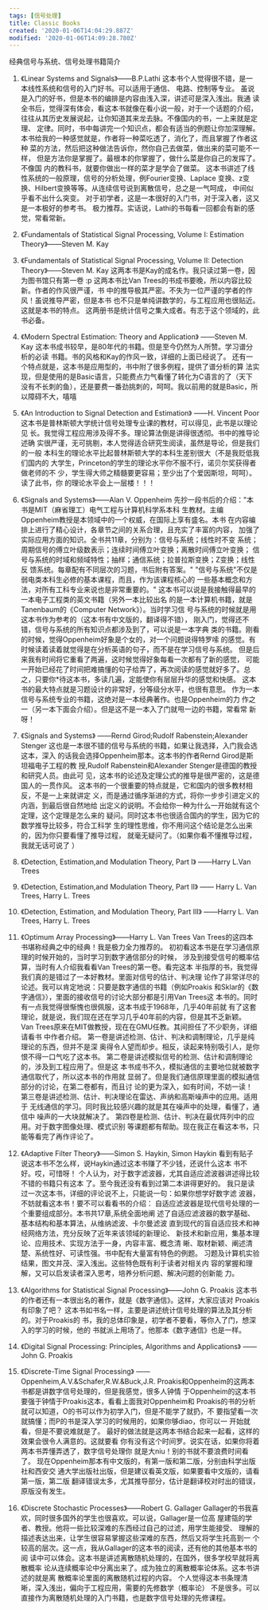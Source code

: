 ```yaml
---
tags: [信号处理]
title: Classic Books
created: '2020-01-06T14:04:29.887Z'
modified: '2020-01-06T14:09:28.780Z'
---
```


经典信号与系统、信号处理书籍简介

1. 《Linear Systems and Signals》——B.P.Lathi 
这本书个人觉得很不错，是一本线性系统和信号的入门好书。可以适用于通信、
电路、控制等专业。
虽说是入门的好书，但是本书的编排是内容由浅入深，讲述可是深入浅出。我通
读全书后，觉得深有体会，看这本书就像在看小说一般，对于一个话题的介绍，
往往从其历史发展说起，让你知道其来龙去脉。不像国内的书，一上来就是定理、
定律。同时，书中每讲完一个知识点，都会有适当的例题让你加深理解。
本书给我的一种感觉就是，作者将一种菜吃透了，消化了，而且掌握了作者这种
菜的方法，然后把这种做法告诉你，然你自己去做菜，做出来的菜可能不一样，
但是方法你是掌握了。最根本的你掌握了，做什么菜是你自己的发挥了。不像国
内的教科书，就要你做出一样的菜才是学会了做菜。
这本书讲述了线性系统的一般原理，信号的分析处理，例Fourier变换、Laplace
变换、z变换、Hilbert变换等等。从连续信号说到离散信号，总之是一气呵成，
中间似乎看不出什么突变。
对于初学者，这是一本很好的入门书，对于深入者，这又是一本极好的参考书。
极力推荐。实话说，Lathi的书每看一回都会有新的感觉，常看常新。

2. 《Fundamentals of Statistical Signal Processing,
   Volume I: Estimation Theory》——Steven M. Kay
3. 《Fundamentals of Statistical Signal Processing,
   Volume II: Detection Theory》——Steven M. Kay
   这两本书是Kay的成名作。我只读过第一卷，因为图书馆只有第一卷 :p
   这两本书比Van Trees的书成书要晚，所以内容比较新。作者的作风很严谨，书
   中的推导极其严密。不失为一位严谨的学者的作风！虽说推导严密，但是本书
   也不只是单纯讲数学的，与工程应用也很贴近。这就是本书的特点。
   这两册书是统计信号之集大成者。有志于这个领域的，此书必备。

4. 《Modern Spectral Estimation: Theory and Application》
   ——Steven M. Kay
   这本书成书较早，是80年代的书籍。但是至今仍然为人所赞。学习谱分析的必读
   书籍。书的风格和Kay的作风一致，详细的上面已经说了。
   还有一个特点就是，这本书是应用型的，书中附了很多例程，提供了谱分析的算
   法实现，但是使用的是Basic语言，只能费点力气看懂了转化为C语言的了（天下
   没有不长刺的鱼），还是要费一番劲挑刺的，呵呵。我以前用的就是Basic，所
   以障碍不大，嘻嘻 

5. 《An Introduction to Signal Detection and Estimation》
   ——H. Vincent Poor
   这本书是普林斯顿大学统计信号处理专业课的教材，可以得见，此书是以理论见
   长。我觉得工程应用涉及得不多。理论算法倒是讲得很透彻。书中的推导论述确
   实很严谨，无可挑剔，本人觉得适合研究生阅读，虽然是导论，但是我们的一般
   本科生的理论水平比起普林斯顿大学的本科生差别很大（不是我贬低我们国内的
   大学生，Princeton的学生的理论水平你不服不行，诺贝尔奖获得者做老师的不
   少，学生得大师之精髓要更容易；至少出了个爱因斯坦，呵呵）。读了此书，你
   的理论水平会上一层楼！！！

6. 《Signals and Systems》——Alan V. Oppenheim
   先抄一段书后的介绍："本书是MIT（麻省理工）电气工程与计算机科学系本科
   生教材。主编Oppenheim教授是本领域中的一个权威，在国际上享有盛名。本书
   在内容编排上进行了精心设计，各章节之间的关系合理，且充实了丰富的内容，
   加强了实际应用方面的知识。全书共11章，分别为：信号与系统；线性时不变
   系统；周期信号的傅立叶级数表示；连续时间傅立叶变换；离散时间傅立叶变换；
   信号与系统的时域和频域特性；抽样；通信系统；拉普拉斯变换；Z变换；线性反
   馈系统。每章配有不同层次的习题，书后附有答案。"
   "信号与系统"不仅是弱电类本科生必修的基本课程，而且，作为该课程核心的
   一些基本概念和方法，对所有工科专业来说也是非常重要的。"
   这本书可以说是我接触得最早的一本电子工程类的英文书籍（另外一本比较出名
   的是一本计算机书籍，就是Tanenbaum的《Computer Network》）。当时学习信
   号与系统的时候就是用这本书作为参考的（这本书有中文版的，翻译得不错），
   刚入门，觉得还不错，信号与系统的所有知识点都涉及到了，可以说是一本字典
   类的书籍。刚看的时候，觉得Oppenheim好象是个女的，对一个问题说得特罗嗦
   的感觉。有时候读着读着就觉得是在分析英语的句子，而不是在学习信号与系统。
   但是后来我有时间将它重看了两遍，这时候觉得好象每看一次都有了新的感觉，
   可能一开始已经花了时间把难搞懂的句子给弄了，再次阅读的感觉就好多了。总
   之，只要你*待这本书，多读几遍，定能使你有层层升华的感觉和快感。
   这本书的最大特点就是习题设计的非常好，分等级分水平，也很有意思。
   作为一本信号与系统专业的书籍，这绝对是一本经典著作。也是Oppenheim的力
   作之一（另一本下面会介绍）。但是这不是一本入了门就甩一边的书籍，常看常
   新呀！

7. 《Signals and Systems》
   ——Rernd Girod;Rudolf Rabenstein;Alexander Stenger
   这也是一本很不错的信号与系统的书籍，如果让我选择，入门我会选这本，深入
   的话我会选择Oppenheim那本。这本书的作者Rernd Girod是斯坦福电子工程的教
   授,Rudolf Rabenstein和Alexander Stenger是德国的教授和研究人员。由此可
   见，这本书的论述及定理公式的推导是很严密的，这是德国人的一贯作风。
   这本书的一个很重要的特点就是，它和国内的很多教材相反，不是一上来就讲定
   义，而是通过循序渐进的方式，将你一步步引进定义的内涵，到最后很自然地给
   出定义的说明。不会给你一种为什么一开始就有这个定理，这个定理是怎么来的
   疑问。同时这本书也很适合国内的学生，因为它的数学推导比较多，符合工科学
   生的理性思维，你不用问这个结论是怎么出来的，因为你只要看懂了推导过程，
   就毫无疑问了。（如果你看不懂推导过程，我就无话可说了 ）

8. 《Detection, Estimation,and Modulation Theory, Part I》
   ——Harry L.Van Trees
9. 《Detection, Estimation,and Modulation Theory, Part II》
   —— Harry L. Van Trees, Harry L. Trees
10. 《Detection, Estimation, and Modulation Theory, Part III》
    ——Harry L. Van Trees, Harry L. Trees
11. 《Optimum Array Processing》——Harry L. Van Trees
    Van Trees的这四本书堪称经典之中的经典！我是极力全力推荐的。
    初初看这本书是在学习通信原理的时候开始的，当时学习到数字通信部分的时候，
    涉及到接受信号的概率估算，当时有人介绍我看看Van Trees的第一卷。看完这本
    半指厚的书，我觉得我们真的是错过了一本好教材。里面对信号的估计、判决理
    论作了非常详尽的论述。我可以肯定地说：只要是数字通信的书籍（例如Proakis
    和Sklar的《数字通信》），里面的接收信号的讨论大部分都是引用Van Trees这
    本书的。同时有一点我觉得很惭愧也很佩服，这本书成于1968年，几乎40年前就
    有了这套理论，就是说，我们现在还在学习几乎40年前的内容，但是其不乏新颖。
    Van Trees原来在MIT做教授，现在在GMU任教。其间担任了不少职务，详细请看书
    中作者介绍。
    第一卷是讲述检测、估计、判决和调制理论，几乎是纯理论的东西，但并不是深
    奥得令人望而却步。相反，读起来特别吸引人，是你恨不得一口气吃了这本书。
    第二卷是讲述模拟信号的检测、估计和调制理论的，涉及到工程应用了。但是这
    本书成书不久，模拟通信的主要地位就被数字通信取代了，所以这本书的作用就
    显弱了。但是我们通信原理里面的模拟通信部分的讨论，在第二卷都有，而且讨
    论的更为深入，如有时间，不妨一读！
    第三卷是讲述检测、估计、判决理论在雷达、声纳和高斯噪声中的应用。适用于
    无线通信的学习。同时我比较感兴趣的就是其在噪声中的处理，看懂了，通信中
    噪声的一大块就解决了。
    第四卷是检测、估计、判决在最优阵列中的应用。对于数字图像处理、模式识别
    等课题都有帮助。现在我正在看这本书，只能等看完了再作评论了。

12. 《Adaptive Filter Theory》——Simon S. Haykin, Simon Haykin
    看到有贴子说这本书不怎么样，说Haykin通过这本书赚了不少钱，还说什么这本
    书不好。哎，可惜呀！
    个人认为，对于数字滤波器，尤其自适应滤波器讲述得比较不错的书籍只有这本
    了。至今我还没有看到过第二本讲得更好的。
    我只是读过一次这本书，详细的评论说不上，只能说一句：如果你想学好数字滤
    波器，不妨就看这本书！要不可以看看书的介绍：
    自适应滤波器是现代信号处理的一个重要组成部分。本书共17章,系统全面地阐
    述了自适应滤波器的数学基础、基本结构和基本算法，从维纳滤波、卡尔曼滤波
    直到现代的盲自适应技术和神经网络方法，充分反映了近年来该领域的新理论、
    新技术和新应用，集基本理论、应用技术、实现方法于一身，内容丰富、概念清
    晰、取材新颖、阐述清楚、系统性好、可读性强。书中配有大量富有特色的例题。
    习题及计算机实验结果，图文并茂、深入浅出。这些特色既有利于读者对相关内
    容的掌握和理解，又可以启发读者深入思考，培养分析问题、解决问题的创新能
    力。

13. 《Algorithms for Statistical Signal Processing》——John G. Proakis
    这本书的作者还有一本很出名的著作，就是《数字通信》。这样，大家应该对
    Proakis有印象了吧？
    这本书如书名一样，主要是讲述统计信号处理的算法及其分析的。对于Proakis的
    书，我的总体印象是，初学者不要看，等你入了门，想深入的学习的时候，他的
    书就派上用场了。他那本《数字通信》也是一样。

14. 《Digital Signal Processing: Principles, Algorithms and Applications》
    ——John G. Proakis
15. 《Discrete-Time Signal Processing》
    ——Oppenheim,A.V.&Schafer,R.W.&Buck,J.R.
    Proakis和Oppenheim的这两本书都是讲数字信号处理的，但是我感觉，很多人钟情
    于Oppenheim的这本书要强于钟情于Proakis这本，看看上面我对Oppenheim和
    Proakis的书的分析就可以知道，O的书可以作为初学入门，但是不能学了就扔，不
    要指望看一次就搞懂；而P的书是深入学习的时候用的，如果你够diao，你可以一
    开始就看，但是不要说难就是了。
    最好的做法就是这两本书结合起来一起看，这样的效果会很令人满意的。这就要看
    你有没有这个时间罗。说实在话，如果你将着两本书弄懂弄透了，数字信号处理你
    就是大niu！别的书就不要浪费时间看了。
    现在Oppenheim那本有中文版的，有第一版和第二版，分别由科学出版社和西安交
    通大学出版社出版，但是建议看英文版，如果要看中文版的，请看第一版，第二版
    翻译错误太多，尤其推导部分，估计是翻译校对时出的错误，原版没有发生。

16. 《Discrete Stochastic Processes》——Robert G. Gallager
    Gallager的书我喜欢，同时很多国外的学生也很喜欢。可以说，Gallager是一位高
    屋建瓴的学者、教授。他将一些比较深难的东西经过自己的过滤，用学生能接受、
    理解的描述表达出来，让学生很容易掌握这些深难的东西，然后又将学生托高到一
    个较高的层次。这一点，我从Gallager的这本书的阅读，还有他的其他基本书的阅
    读中可以体会。这本书是讲述离散随机处理的，在国外，很多学校早就将离散概率
    论从连续概率论中分离出来了。成为独立的离散概率论体系。这本书讲述的就是离
    散概率论里面的离散随机过程的内容。
    个人觉得这本书条理清晰，深入浅出，偏向于工程应用，需要的先修数学（概率论）
    不是很多。可以直接作为离散随机处理的入门书籍，也是数字信号处理的先修课程。

